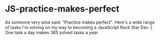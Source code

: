 # JS-practice-makes-perfect
As someone very wise said: "Practice makes perfect". 
Here's a wide range of tasks I'm solving on my way to becoming a JavaScript Rock Star Dev :)
One task a day makes 365 solved tasks a year.
